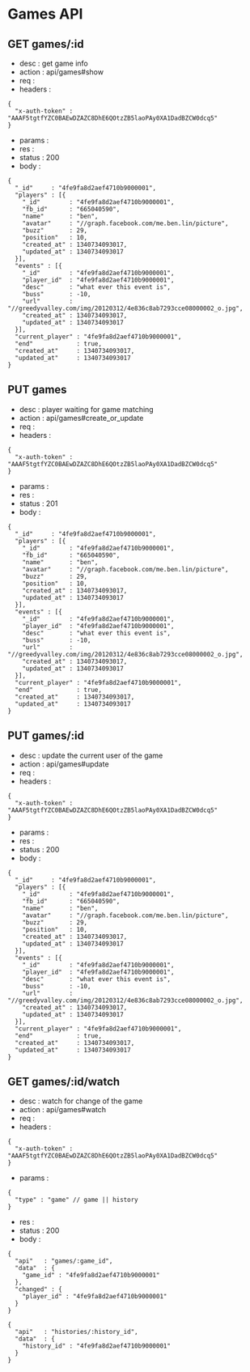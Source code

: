# Games API

## GET games/:id

- desc    : get game info
- action  : api/games#show
- req     :
- headers :

<!---->

    {
      "x-auth-token" : "AAAF5tgtfYZC0BAEwDZAZC8DhE6QOtzZB5laoPAy0XA1DadBZCW0dcq5"
    }

- params  :
- res     :
- status  : 200
- body    :

<!---->

    {
      "_id"     : "4fe9fa8d2aef4710b9000001",
      "players" : [{
        "_id"        : "4fe9fa8d2aef4710b9000001",
        "fb_id"      : "665040590",
        "name"       : "ben",
        "avatar"     : "//graph.facebook.com/me.ben.lin/picture",
        "buzz"       : 29,
        "position"   : 10,
        "created_at" : 1340734093017,
        "updated_at" : 1340734093017
      }],
      "events" : [{
        "_id"        : "4fe9fa8d2aef4710b9000001",
        "player_id"  : "4fe9fa8d2aef4710b9000001",
        "desc"       : "what ever this event is",
        "buss"       : -10,
        "url"        : "//greedyvalley.com/img/20120312/4e836c8ab7293cce08000002_o.jpg",
        "created_at" : 1340734093017,
        "updated_at" : 1340734093017
      }],
      "current_player" : "4fe9fa8d2aef4710b9000001",
      "end"            : true,
      "created_at"     : 1340734093017,
      "updated_at"     : 1340734093017
    }



## PUT games

- desc    : player waiting for game matching
- action  : api/games#create_or_update
- req     :
- headers :

<!---->

    {
      "x-auth-token" : "AAAF5tgtfYZC0BAEwDZAZC8DhE6QOtzZB5laoPAy0XA1DadBZCW0dcq5"
    }

- params :
- res    :
- status : 201
- body   :

<!---->

    {
      "_id"     : "4fe9fa8d2aef4710b9000001",
      "players" : [{
        "_id"        : "4fe9fa8d2aef4710b9000001",
        "fb_id"      : "665040590",
        "name"       : "ben",
        "avatar"     : "//graph.facebook.com/me.ben.lin/picture",
        "buzz"       : 29,
        "position"   : 10,
        "created_at" : 1340734093017,
        "updated_at" : 1340734093017
      }],
      "events" : [{
        "_id"        : "4fe9fa8d2aef4710b9000001",
        "player_id"  : "4fe9fa8d2aef4710b9000001",
        "desc"       : "what ever this event is",
        "buss"       : -10,
        "url"        : "//greedyvalley.com/img/20120312/4e836c8ab7293cce08000002_o.jpg",
        "created_at" : 1340734093017,
        "updated_at" : 1340734093017
      }],
      "current_player" : "4fe9fa8d2aef4710b9000001",
      "end"            : true,
      "created_at"     : 1340734093017,
      "updated_at"     : 1340734093017
    }



## PUT games/:id

- desc    : update the current user of the game
- action  : api/games#update
- req     :
- headers :

<!---->

    {
      "x-auth-token" : "AAAF5tgtfYZC0BAEwDZAZC8DhE6QOtzZB5laoPAy0XA1DadBZCW0dcq5"
    }

- params :
- res    :
- status : 200
- body   :

<!---->

    {
      "_id"     : "4fe9fa8d2aef4710b9000001",
      "players" : [{
        "_id"        : "4fe9fa8d2aef4710b9000001",
        "fb_id"      : "665040590",
        "name"       : "ben",
        "avatar"     : "//graph.facebook.com/me.ben.lin/picture",
        "buzz"       : 29,
        "position"   : 10,
        "created_at" : 1340734093017,
        "updated_at" : 1340734093017
      }],
      "events" : [{
        "_id"        : "4fe9fa8d2aef4710b9000001",
        "player_id"  : "4fe9fa8d2aef4710b9000001",
        "desc"       : "what ever this event is",
        "buss"       : -10,
        "url"        : "//greedyvalley.com/img/20120312/4e836c8ab7293cce08000002_o.jpg",
        "created_at" : 1340734093017,
        "updated_at" : 1340734093017
      }],
      "current_player" : "4fe9fa8d2aef4710b9000001",
      "end"            : true,
      "created_at"     : 1340734093017,
      "updated_at"     : 1340734093017
    }



## GET games/:id/watch

- desc    : watch for change of the game
- action  : api/games#watch
- req     :
- headers :

<!---->

    {
      "x-auth-token" : "AAAF5tgtfYZC0BAEwDZAZC8DhE6QOtzZB5laoPAy0XA1DadBZCW0dcq5"
    }

- params  :

<!---->

    {
      "type" : "game" // game || history
    }


- res     :
- status  : 200
- body    :

<!---->

    {
      "api"   : "games/:game_id",
      "data"  : {
        "game_id" : "4fe9fa8d2aef4710b9000001"
      },
      "changed" : {
        "player_id" : "4fe9fa8d2aef4710b9000001"
      }
    }

    {
      "api"   : "histories/:history_id",
      "data"  : {
        "history_id" : "4fe9fa8d2aef4710b9000001"
      }
    }
